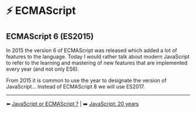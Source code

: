 # ⚡ ECMAScript

## ECMAScript 6 (ES2015)

In 2015 the version 6 of ECMAScript was released which added a lot of features to the language. Today I would rather talk about modern JavaScript to refer to the learning and mastering of new features that are implemented every year (and not only ES6).

From 2015 it is common to use the year to designate the version of JavaScript... Instead of ECMAScript 8 we will use ES2017.

---

⬅️ [JavaScript or ECMAScript ?](./1-javascript-or-ecmascript.md) |
➡️ [JavaScript: 20 years](./3-javascript-20years.md)